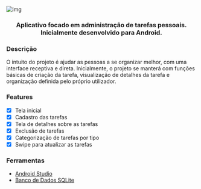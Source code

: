 ![img](https://i.imgur.com/ns4aS5T.png)
<h3 align="center">Aplicativo focado em administração de tarefas pessoais. Inicialmente desenvolvido para Android.</h3>

### Descrição
O intuito do projeto é ajudar as pessoas a se organizar melhor, com uma interface receptiva e direta. Inicialmente, o projeto se manterá com funções básicas de criação da tarefa,
visualização de detalhes da tarefa e organização definida pelo próprio utilizador.

### Features

- [x] Tela inicial
- [x] Cadastro das tarefas
- [x] Tela de detalhes sobre as tarefas
- [x] Exclusão de tarefas
- [x] Categorização de tarefas por tipo
- [x] Swipe para atualizar as tarefas

### Ferramentas

- [Android Studio](https://developer.android.com/studio)
- [Banco de Dados SQLite](https://www.sqlite.org/index.html)
